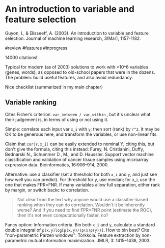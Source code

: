 # An introduction to variable and feature selection

Guyon, I., & Elisseeff, A. (2003). An introduction to variable and feature selection. Journal of machine learning research, 3(Mar), 1157-1182.

#review #features #inprogress

14000 citations!

Typical for modern (as of 2003) solutions to work with >10^6 variables (genes, words), as opposed to old-school papers that were in the dozens. The problem: build useful features, and also avoid redundancy.

Nice checklist (summarized in my main chapter)

## Variable ranking

Cites Fisher’s criterion: `var_between / var_within` , but it's unclear what their judgement is, in terms of using or not using it.

Simple: correlate each input var `x_i` with `y`; then sort (rank) by `r^2`. It may be OK to be generous here, and transform the variables, or use non-linear fits.

Claim that `cor(Y,x_i)` can be easily extended to nominal Y, citing this, but don't give the formula, citing this instead:
Furey, N. Cristianini, Duffy, Bednarski N., Schummer D., M., and D. Haussler. Support vector
machine classification and validation of cancer tissue samples using microarray expression data.
Bioinformatics, 16:906–914, 2000.

Alternative: use a classifier (set a threshold for both `x_i` and `y`, and just see how well you can predict). For threshold for y, use median; for x_i, use the one that makes FPR=FNR. If many variables allow full separation, either rank by margin, or switch backc to correlation.

> Not clear from the text why anyone would use a classifier-based ranking when they can do correlation. Wouldn't it be inherently worse? And if you need to find FPR=FNR point (estimate the ROC),  then it's not even computationally faster, no?

Fancy option: Information criteria. Bin both `x_i` and `y`, calculate a standard double integral of `p(x,y)log[p(x,y)/(p(x)p(y))]`. How to bin best? Cite "non-parametric Parzen windows":
Torkkola. Feature extraction by non-parametric mutual information maximization. JMLR, 3:
1415–1438, 2003.